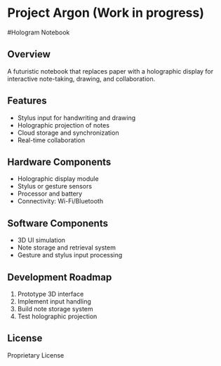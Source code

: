 # Project Argon (Work in progress)
#Hologram Notebook

## Overview
A futuristic notebook that replaces paper with a holographic display for interactive note-taking, drawing, and collaboration.

## Features
- Stylus input for handwriting and drawing
- Holographic projection of notes
- Cloud storage and synchronization
- Real-time collaboration

## Hardware Components
- Holographic display module
- Stylus or gesture sensors
- Processor and battery
- Connectivity: Wi-Fi/Bluetooth

## Software Components
- 3D UI simulation
- Note storage and retrieval system
- Gesture and stylus input processing

## Development Roadmap
1. Prototype 3D interface
2. Implement input handling
3. Build note storage system
4. Test holographic projection

## License 
Proprietary License
